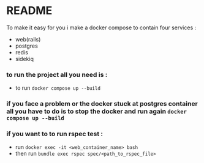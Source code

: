 # README

To make it easy for you i make a docker compose to contain four services :
* web(rails) 
* postgres 
* redis
* sidekiq

### to run the project all you need is :
* to run `docker compose up --build`

### if you face a problem or the docker stuck at postgres container all you have to do is to stop the docker and run again `docker compose up --build`

### if you want to to run rspec test :
* run `docker exec -it <web_container_name> bash `
* then run `bundle exec rspec spec/<path_to_rspec_file>`
